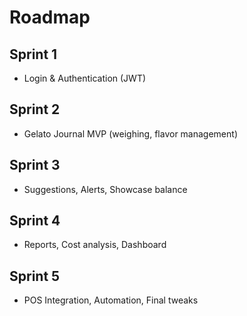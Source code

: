 
# Roadmap

## Sprint 1
- Login & Authentication (JWT)

## Sprint 2
- Gelato Journal MVP (weighing, flavor management)

## Sprint 3
- Suggestions, Alerts, Showcase balance

## Sprint 4
- Reports, Cost analysis, Dashboard

## Sprint 5
- POS Integration, Automation, Final tweaks
